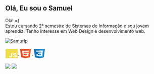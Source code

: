 ## Olá, Eu sou o Samuel

Olá! =) <br>
Estou cursando 2° semestre de Sistemas de Informação e sou jovem aprendiz.
Tenho interesse em Web Design e desenvolvimento web.
  
  <a href = "https://github.com/Samurlp">
  <img height = "180em" src="https://github-readme-stats.vercel.app/api/top-langs?username=Samurlp&show_icons=true&theme=dark" alt="Samurlp" />

<div style="display: inline_block"><br>
  <img align="center" alt="Rafa-Js" height="30" width="40" src="https://raw.githubusercontent.com/devicons/devicon/master/icons/javascript/javascript-plain.svg">
  <img align="center" alt="Rafa-HTML" height="30" width="40" src="https://raw.githubusercontent.com/devicons/devicon/master/icons/html5/html5-original.svg">
  <img align="center" alt="Rafa-CSS" height="30" width="40" src="https://raw.githubusercontent.com/devicons/devicon/master/icons/css3/css3-original.svg">
  </div>
<br>

  <div> 
  <a href = "mailto:samsantssc@gmail.com"><img src="https://img.shields.io/badge/-Gmail-%23333?style=for-the-badge&logo=gmail&logoColor=white" target="_blank"></a>
  <a href="www.linkedin.com/in/samuelsantos09" target="_blank"><img src="https://img.shields.io/badge/-LinkedIn-%230077B5?style=for-the-badge&logo=linkedin&logoColor=white" target="_blank"></a> 
  
</div>




  
